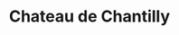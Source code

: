 ---
guid: "a1a78eab8276"
title: "Chateau de Chantilly"
latlng: "49.193854, 2.485171"
youtubeId: "5QXy5INdcR4" 
---